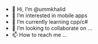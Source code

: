 - 👋 Hi, I’m @ummkhalid
- 👀 I’m interested in mobile apps
- 🌱 I’m currently learning cpp/c#
- 💞️ I’m looking to collaborate on ...
- 📫 How to reach me ...

<!---
ummkhalid/ummkhalid is a ✨ special ✨ repository because its `README.md` (this file) appears on your GitHub profile.
You can click the Preview link to take a look at your changes.
--->
